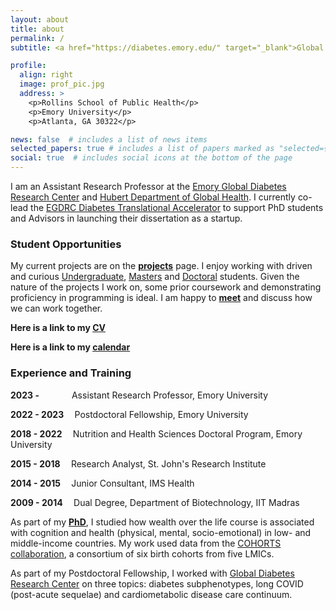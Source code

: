 ```yaml
---
layout: about
title: about
permalink: /
subtitle: <a href="https://diabetes.emory.edu/" target="_blank">Global Diabetes Research Center</a>, Emory University.

profile:
  align: right
  image: prof_pic.jpg
  address: >
    <p>Rollins School of Public Health</p>
    <p>Emory University</p>
    <p>Atlanta, GA 30322</p>

news: false  # includes a list of news items
selected_papers: true # includes a list of papers marked as "selected={true}"
social: true  # includes social icons at the bottom of the page
---
```


I am an Assistant Research Professor at the <a href="https://diabetes.emory.edu/" target="_blank">Emory Global Diabetes Research Center</a> and <a href="https://www.sph.emory.edu/departments/gh/index.html" target="_blank">Hubert Department of Global Health</a>. I currently co-lead the <a href = "https://diabetes.emory.edu/accelerator" target = "_blank">EGDRC Diabetes Translational Accelerator</a> to support PhD students and Advisors in launching their dissertation as a startup.

###  Student Opportunities
My current projects are on the <b><a href="/projects"> projects</a></b> page. I enjoy working with driven and curious <u>Undergraduate</u>, <u>Masters</u> and <u>Doctoral</u> students. Given the nature of the projects I work on, some prior coursework and demonstrating proficiency in programming is ideal. I am happy to [**meet**](https://calendly.com/jvargh7/general) and discuss how we can work together.

<p> <b>Here is a link to my <a href="/assets/pdf/JithinSamVarghese_Jan2024.pdf"> CV</a></b></p> 
<p> <b>Here is a link to my <a href="https://calendly.com/jvargh7"> calendar</a></b></p> 

### Experience and Training

<p><b>2023 - &emsp;&emsp;&emsp;&nbsp;  </b> Assistant Research Professor, Emory University </p> 
<p><b>2022 - 2023&emsp;   </b> Postdoctoral Fellowship, Emory University </p> 
<p><b>2018 - 2022&emsp;   </b> Nutrition and Health Sciences Doctoral Program, Emory University </p>    
<p><b>2015 - 2018&emsp;   </b> Research Analyst, St. John's Research Institute </p>      
<p><b>2014 - 2015&emsp;   </b> Junior Consultant, IMS Health </p>  
<p><b>2009 - 2014&emsp;   </b> Dual Degree, Department of Biotechnology, IIT Madras </p> 



 
As part of my <a href="https://nutrition.emory.edu/"><b>PhD</b></a>, I studied how wealth over the life course is associated with cognition and health (physical, mental, socio-emotional) in low- and middle-income countries. My work used data from the <a href="https://academic.oup.com/ije/article/41/3/621/828836" target="_blank">COHORTS collaboration</a>, a consortium of six birth cohorts from five LMICs.

As part of my Postdoctoral Fellowship, I worked with <a href="https://diabetes.emory.edu/" target="_blank">Global Diabetes Research Center</a> on three topics: diabetes subphenotypes, long COVID (post-acute sequelae) and cardiometabolic disease care continuum. 